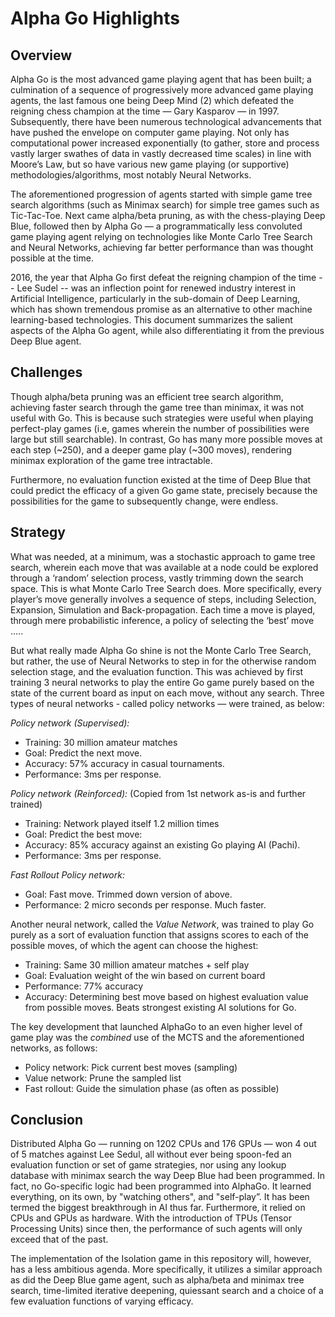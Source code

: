 # Alpha Go Highlights

## Overview

Alpha Go is the most advanced game playing agent that has been built; a culmination of a sequence of progressively more advanced game playing agents, the last famous one being Deep Mind (2) which defeated the reigning chess champion at the time — Gary Kasparov — in 1997. Subsequently, there have been numerous technological advancements that have pushed the envelope on computer game playing. Not only has computational power increased exponentially (to gather, store and process vastly larger swathes of data in vastly decreased time scales) in line with Moore’s Law, but so have various new game playing (or supportive) methodologies/algorithms, most notably Neural Networks.

The aforementioned progression of agents started with simple game tree search algorithms (such as Minimax search) for simple tree games such as Tic-Tac-Toe. Next came alpha/beta pruning, as with the chess-playing Deep Blue, followed then by Alpha Go — a programmatically less convoluted game playing agent relying on technologies like Monte Carlo Tree Search and Neural Networks, achieving far better performance than was thought possible at the time.

2016, the year that Alpha Go first defeat the reigning champion of the time -- Lee Sudel -- was an inflection point for renewed industry interest in Artificial Intelligence, particularly in the sub-domain of Deep Learning, which has shown tremendous promise as an alternative to other machine learning-based technologies. This document summarizes the salient aspects of the Alpha Go agent, while also differentiating it from the previous Deep Blue agent.

## Challenges

Though alpha/beta pruning was an efficient tree search algorithm, achieving faster search through the game tree than minimax, it was not useful with Go. This is because such strategies were useful when playing perfect-play games (i.e, games wherein the number of possibilities were large but still searchable). In contrast, Go has many more possible moves at each step (~250), and a deeper game play (~300 moves), rendering minimax exploration of the game tree intractable.

Furthermore, no evaluation function existed at the time of Deep Blue that could predict the efficacy of a given Go game state, precisely because the possibilities for the game to subsequently change, were endless.

## Strategy

What was needed, at a minimum, was a stochastic approach to game tree search, wherein each move that was available at a node could be explored through a ‘random’ selection process, vastly trimming down the search space. This is what Monte Carlo Tree Search does. More specifically, every player’s move generally involves a sequence of steps, including Selection, Expansion, Simulation and Back-propagation. Each time a move is played, through mere probabilistic inference, a policy of selecting the ‘best’ move …..

But what really made Alpha Go shine is not the Monte Carlo Tree Search, but rather, the use of Neural Networks to step in for the otherwise random selection stage, and the evaluation function. This was achieved by first training 3 neural networks to play the entire Go game purely based on the state of the current board as input on each move, without any search. Three types of neural networks - called policy networks — were trained, as below:

*Policy network (Supervised):*
- Training: 30 million amateur matches
- Goal: Predict the next move.
- Accuracy: 57% accuracy in casual tournaments.
- Performance: 3ms per response.

*Policy network (Reinforced):* (Copied from 1st network as-is and further trained)
- Training: Network played itself 1.2 million times
- Goal: Predict the best move:
- Accuracy: 85% accuracy against an existing Go playing AI (Pachi). 
- Performance: 3ms per response.

*Fast Rollout Policy network:*
- Goal: Fast move. Trimmed down version of above.
- Performance: 2 micro seconds per response. Much faster.

Another neural network, called the _Value Network_, was trained to play Go purely as a sort of evaluation function that assigns scores to each of the possible moves, of which the agent can choose the highest:
- Training: Same 30 million amateur matches + self play
- Goal: Evaluation weight of the win based on current board
- Performance: 77% accuracy
- Accuracy: Determining best move based on highest evaluation value from possible moves. Beats strongest existing AI solutions for Go.

The key development that launched AlphaGo to an even higher level of game play was the _combined_ use of the MCTS and the aforementioned networks, as follows:
- Policy network: Pick current best moves (sampling)
- Value network: Prune the sampled list
- Fast rollout: Guide the simulation phase (as often as possible)

## Conclusion

Distributed Alpha Go — running on 1202 CPUs and 176 GPUs — won 4 out of 5 matches against Lee Sedul, all without ever being spoon-fed an evaluation function or set of game strategies, nor using any lookup database with minimax search the way Deep Blue had been programmed. In fact, no Go-specific logic had been programmed into AlphaGo. It learned everything, on its own, by "watching others", and "self-play”. It has been termed the biggest breakthrough in AI thus far. Furthermore, it relied on CPUs and GPUs as hardware. With the introduction of TPUs (Tensor Processing Units) since then, the performance of such agents will only exceed that of the past.

The implementation of the Isolation game in this repository will, however, has a less ambitious agenda. More specifically, it utilizes a similar approach as did the Deep Blue game agent, such as alpha/beta and minimax tree search, time-limited iterative deepening, quiessant search and a choice of a few evaluation functions of varying efficacy.
